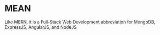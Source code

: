 # MEAN

Like MERN, it is a Full-Stack Web Development abbreviation for MongoDB, ExpressJS, AngularJS, and NodeJS